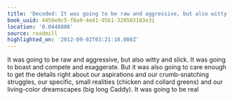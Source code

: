 ```yaml
---
title: 'Decoded: It was going to be raw and aggressive, but also witty and sl…'
book_uuid: 4459e9c5-f0a9-4e41-95b1-328503183e31
location: '0.0448808'
source: readmill
highlighted_on: '2012-09-02T03:21:18.000Z'
---
```


It was going to be raw and aggressive, but also witty and slick. It was going to boast and compete and exaggerate. But it was also going to care enough to get the details right about our aspirations and our crumb-snatching struggles, our specific, small realities (chicken and collard greens) and our living-color dreamscapes (big long Caddy). It was going to be real